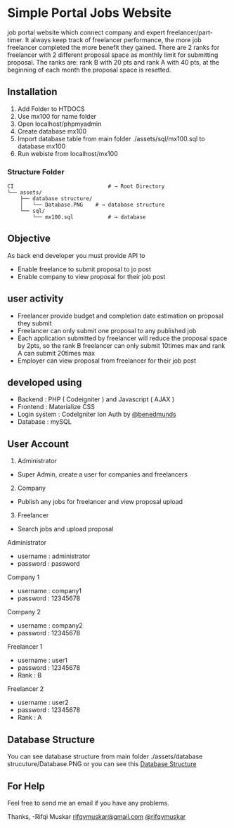 # Simple Portal Jobs Website 

job portal website which connect company and expert freelancer/part-timer. It always keep
track of freelancer performance, the more job freelancer completed the more benefit they
gained. There are 2 ranks for freelancer with 2 different proposal space as monthly limit for
submitting proposal. The ranks are: rank B with 20 pts and rank A with 40 pts, at the
beginning of each month the proposal space is resetted.

## Installation
1. Add Folder to HTDOCS 
2. Use mx100 for name folder
3. Open localhost/phpmyadmin
4. Create database mx100
5. Import database table from main folder ./assets/sql/mx100.sql to database mx100
6. Run webiste from localhost/mx100

### Structure Folder
```shell
CI                          	# → Root Directory
└── assets/
    ├── database structure/
    │   └── Database.PNG	# → database structure
    └── sql/
        └── mx100.sql           # → database
```

## Objective
As back end developer you must provide API to
- Enable freelance to submit proposal to jo post
- Enable company to view proposal for their job post

## user activity
- Freelancer provide budget and completion date estimation on proposal they submit
- Freelancer can only submit one proposal to any published job
- Each application submitted by freelancer will reduce the proposal space by 2pts, so the
rank B freelancer can only submit 10times max and rank A can submit 20times max
- Employer can view proposal from freelancer for their job post

## developed using
- Backend : PHP ( Codeigniter ) and Javascript ( AJAX )
- Frontend : Materialize CSS
- Login system : CodeIgniter Ion Auth by [@benedmunds](https://github.com/benedmunds/CodeIgniter-Ion-Auth)
- Database : mySQL

## User Account
1. Administrator
- Super Admin, create a user for companies and freelancers
2. Company
- Publish any jobs for freelancer and view proposal upload
3. Freelancer 
- Search jobs and upload proposal

Administrator
- username : administrator 
- password : password

Company 1
- username : company1
- password : 12345678
	
Company 2
- username : company2
- password : 12345678

Freelancer 1
- username : user1
- password : 12345678
- Rank : B
	
Freelancer 2
- username : user2
- password : 12345678
- Rank : A

## Database Structure
You can see database structure from main folder ./assets/database strucuture/Database.PNG or you can see this [Database Structure](https://github.com/rifqymuskar/Simple-Portal-Jobs-Website/blob/master/assets/database%20structure/Database.PNG) 

## For Help
Feel free to send me an email if you have any problems.


Thanks,
-Rifqi Muskar
 rifqymuskar@gmail.com
 [@rifqymuskar](https://www.facebook.com/rifqymuskar)
